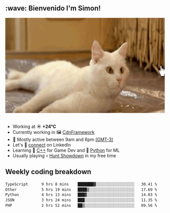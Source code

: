 <h2>:wave: <b>Bienvenido I'm Simon!&nbsp;</b></h2>

<section>
  <img src="./static/banner.gif" height=300 width=1000>
</section>

<br>

<ul>
  <li>
		<!--START_SECTION:weather-->
		Working at <b>☀️   +24°C</b>
		<!--END_SECTION:weather-->
  </li>
  <li>
    Currently working in 🖼️&nbsp;<a href=https://github.com/snapverse/cdn-framework target=_blank>CdnFramework</a>
  </li>
  <li>
    🚩 Mostly active between 9am and 6pm <a href=https://onlinealarmkur.com/world/es target=_blank>(GMT-3)</a>
  </li>
  <li>
    Let's 🔗&nbsp;<a href=https://www.linkedin.com/in/itsimmons target=_blank>connect</a> on LinkedIn
  </li>
  <li>
    Learning 👴&nbsp;<a href=https://images3.memedroid.com/images/UPLOADED755/65f2bce6734f6.webp target=_blank>C++</a> for Game Dev and 🐍&nbsp;<a href=https://qph.cf2.quoracdn.net/main-qimg-4472b6229cb75bf66ab531f3ebd4f975-lq target=_blank>Python</a> for ML
  </li>
  <li>
    Usually playing 💀&nbsp;<a href=https://www.huntshowdown.com target=_blank>Hunt Showdown</a> in my free time
  </li>
</ul>

<h2><b>Weekly coding breakdown </b></h2>

<!--START_SECTION:waka-->

```txt
TypeScript      9 hrs 8 mins    ███████▓░░░░░░░░░░░░░░░░░   30.41 %
Other           5 hrs 19 mins   ████▒░░░░░░░░░░░░░░░░░░░░   17.69 %
Python          4 hrs 13 mins   ███▓░░░░░░░░░░░░░░░░░░░░░   14.03 %
JSON            3 hrs 24 mins   ███░░░░░░░░░░░░░░░░░░░░░░   11.35 %
PHP             2 hrs 52 mins   ██▒░░░░░░░░░░░░░░░░░░░░░░   09.56 %
```

<!--END_SECTION:waka-->

